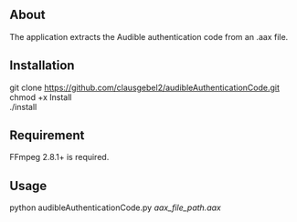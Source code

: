 ## About

The application extracts the Audible authentication code from an .aax file.

## Installation

git clone https://github.com/clausgebel2/audibleAuthenticationCode.git  
chmod +x Install  
./install  

## Requirement

FFmpeg 2.8.1+ is required. 

## Usage

python audibleAuthenticationCode.py *aax_file_path.aax*

